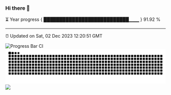 ### Hi there 👋

⏳ Year progress { ███████████████████████████▁▁▁ } 91.92 %

---

⏰ Updated on Sat, 02 Dec 2023 12:20:51 GMT

![Progress Bar CI](https://github.com/liununu/liununu/workflows/Progress%20Bar%20CI/badge.svg)![](https://raw.githubusercontent.com/L1cardo/L1cardo/main/assets/github-contribution-grid-snake.svg)![](https://raw.githubusercontent.com/seesaws/seesaws/main/assets/github-contribution-grid-snake.svg)
